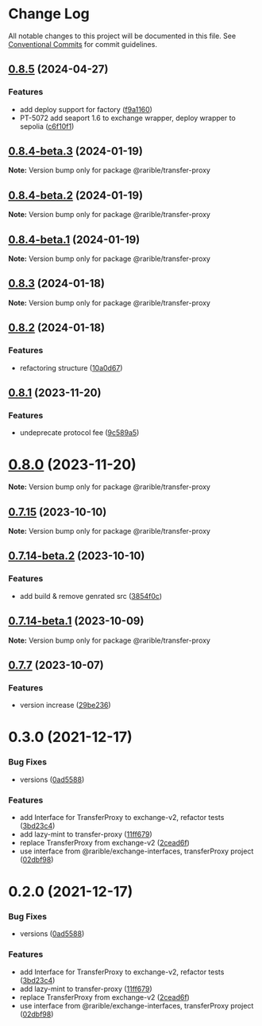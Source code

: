 # Change Log

All notable changes to this project will be documented in this file.
See [Conventional Commits](https://conventionalcommits.org) for commit guidelines.

## [0.8.5](https://github.com/rarible/protocol-contracts/compare/v0.8.1...v0.8.5) (2024-04-27)

### Features

- add deploy support for factory ([f9a1160](https://github.com/rarible/protocol-contracts/commit/f9a11605766a943f56d004c07d6a4c32b1d26cd1))
- PT-5072 add seaport 1.6 to exchange wrapper, deploy wrapper to sepolia ([c6f10f1](https://github.com/rarible/protocol-contracts/commit/c6f10f151740dd76da0e997b8bf499f03cba00a9))

## [0.8.4-beta.3](https://github.com/rarible/protocol-contracts/compare/v0.8.4-beta.2...v0.8.4-beta.3) (2024-01-19)

**Note:** Version bump only for package @rarible/transfer-proxy

## [0.8.4-beta.2](https://github.com/rarible/protocol-contracts/compare/v0.8.4-beta.1...v0.8.4-beta.2) (2024-01-19)

**Note:** Version bump only for package @rarible/transfer-proxy

## [0.8.4-beta.1](https://github.com/rarible/protocol-contracts/compare/v0.8.3...v0.8.4-beta.1) (2024-01-19)

**Note:** Version bump only for package @rarible/transfer-proxy

## [0.8.3](https://github.com/rarible/protocol-contracts/compare/v0.8.2...v0.8.3) (2024-01-18)

**Note:** Version bump only for package @rarible/transfer-proxy

## [0.8.2](https://github.com/rarible/protocol-contracts/compare/v0.8.1...v0.8.2) (2024-01-18)

### Features

- refactoring structure ([10a0d67](https://github.com/rarible/protocol-contracts/commit/10a0d673d9a589aa8e341ea5e3aa9c0657cabe2d))

## [0.8.1](https://github.com/rarible/protocol-contracts/compare/v0.7.15...v0.8.1) (2023-11-20)

### Features

- undeprecate protocol fee ([9c589a5](https://github.com/rarible/protocol-contracts/commit/9c589a57028b2f541245f0e96557c535d1740bf9))

# [0.8.0](https://github.com/rarible/protocol-contracts/compare/v0.7.15...v0.8.0) (2023-11-20)

**Note:** Version bump only for package @rarible/transfer-proxy

## [0.7.15](https://github.com/rarible/protocol-contracts/compare/v0.7.14-beta.3...v0.7.15) (2023-10-10)

**Note:** Version bump only for package @rarible/transfer-proxy

## [0.7.14-beta.2](https://github.com/rarible/protocol-contracts/compare/v0.7.14-beta.1...v0.7.14-beta.2) (2023-10-10)

### Features

- add build & remove genrated src ([3854f0c](https://github.com/rarible/protocol-contracts/commit/3854f0c2581a721e079215ad0cdcec4680bca9fd))

## [0.7.14-beta.1](https://github.com/rarible/protocol-contracts/compare/v0.7.14-beta.0...v0.7.14-beta.1) (2023-10-09)

**Note:** Version bump only for package @rarible/transfer-proxy

## [0.7.7](https://github.com/rarible/protocol-contracts/compare/v0.3.0-beta7...v0.7.7) (2023-10-07)

### Features

- version increase ([29be236](https://github.com/rarible/protocol-contracts/commit/29be236fdfefbabf0922457a9fdc3e0a219088bd))

# 0.3.0 (2021-12-17)

### Bug Fixes

- versions ([0ad5588](https://github.com/rarible/protocol-contracts/commit/0ad55889363d61af06dfcddda7859762bcfa7820))

### Features

- add Interface for TransferProxy to exchange-v2, refactor tests ([3bd23c4](https://github.com/rarible/protocol-contracts/commit/3bd23c463a12d8221e3ef499a1b91d6678e2fc07))
- add lazy-mint to transfer-proxy ([11ff679](https://github.com/rarible/protocol-contracts/commit/11ff67926d9770cb30336c7c9f75b1586d361835))
- replace TransferProxy from exchange-v2 ([2cead6f](https://github.com/rarible/protocol-contracts/commit/2cead6fcefdd799440fbbcf4be256e893c4ff888))
- use interface from @rarible/exchange-interfaces, transferProxy project ([02dbf98](https://github.com/rarible/protocol-contracts/commit/02dbf9810e43281e3b385c2abc96098f422239af))

# 0.2.0 (2021-12-17)

### Bug Fixes

- versions ([0ad5588](https://github.com/rarible/protocol-contracts/commit/0ad55889363d61af06dfcddda7859762bcfa7820))

### Features

- add Interface for TransferProxy to exchange-v2, refactor tests ([3bd23c4](https://github.com/rarible/protocol-contracts/commit/3bd23c463a12d8221e3ef499a1b91d6678e2fc07))
- add lazy-mint to transfer-proxy ([11ff679](https://github.com/rarible/protocol-contracts/commit/11ff67926d9770cb30336c7c9f75b1586d361835))
- replace TransferProxy from exchange-v2 ([2cead6f](https://github.com/rarible/protocol-contracts/commit/2cead6fcefdd799440fbbcf4be256e893c4ff888))
- use interface from @rarible/exchange-interfaces, transferProxy project ([02dbf98](https://github.com/rarible/protocol-contracts/commit/02dbf9810e43281e3b385c2abc96098f422239af))
